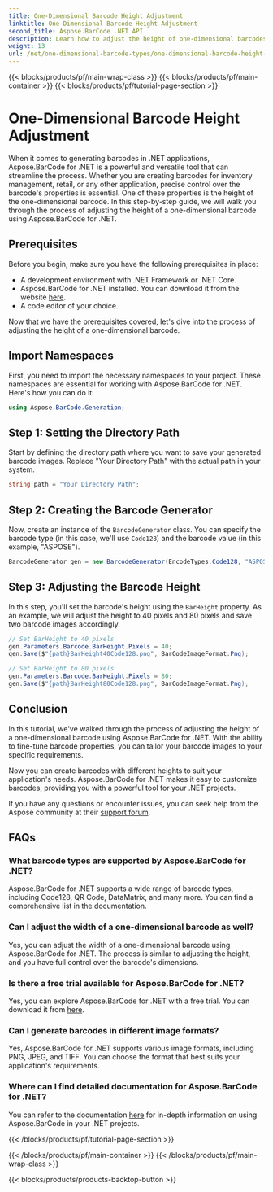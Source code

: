 ```yaml
---
title: One-Dimensional Barcode Height Adjustment
linktitle: One-Dimensional Barcode Height Adjustment
second_title: Aspose.BarCode .NET API
description: Learn how to adjust the height of one-dimensional barcodes in .NET with Aspose.BarCode for precise customization. Create perfect barcodes effortlessly!
weight: 13
url: /net/one-dimensional-barcode-types/one-dimensional-barcode-height-adjustment/
---
```


{{< blocks/products/pf/main-wrap-class >}}
{{< blocks/products/pf/main-container >}}
{{< blocks/products/pf/tutorial-page-section >}}

# One-Dimensional Barcode Height Adjustment


When it comes to generating barcodes in .NET applications, Aspose.BarCode for .NET is a powerful and versatile tool that can streamline the process. Whether you are creating barcodes for inventory management, retail, or any other application, precise control over the barcode's properties is essential. One of these properties is the height of the one-dimensional barcode. In this step-by-step guide, we will walk you through the process of adjusting the height of a one-dimensional barcode using Aspose.BarCode for .NET.

## Prerequisites

Before you begin, make sure you have the following prerequisites in place:

- A development environment with .NET Framework or .NET Core.
- Aspose.BarCode for .NET installed. You can download it from the website [here](https://releases.aspose.com/barcode/net/).
- A code editor of your choice.

Now that we have the prerequisites covered, let's dive into the process of adjusting the height of a one-dimensional barcode.

## Import Namespaces

First, you need to import the necessary namespaces to your project. These namespaces are essential for working with Aspose.BarCode for .NET. Here's how you can do it:

```csharp
using Aspose.BarCode.Generation;
```

## Step 1: Setting the Directory Path

Start by defining the directory path where you want to save your generated barcode images. Replace "Your Directory Path" with the actual path in your system.

```csharp
string path = "Your Directory Path";
```

## Step 2: Creating the Barcode Generator

Now, create an instance of the `BarcodeGenerator` class. You can specify the barcode type (in this case, we'll use `Code128`) and the barcode value (in this example, "ASPOSE").

```csharp
BarcodeGenerator gen = new BarcodeGenerator(EncodeTypes.Code128, "ASPOSE");
```

## Step 3: Adjusting the Barcode Height

In this step, you'll set the barcode's height using the `BarHeight` property. As an example, we will adjust the height to 40 pixels and 80 pixels and save two barcode images accordingly.

```csharp
// Set BarHeight to 40 pixels
gen.Parameters.Barcode.BarHeight.Pixels = 40;
gen.Save($"{path}BarHeight40Code128.png", BarCodeImageFormat.Png);

// Set BarHeight to 80 pixels
gen.Parameters.Barcode.BarHeight.Pixels = 80;
gen.Save($"{path}BarHeight80Code128.png", BarCodeImageFormat.Png);
```

## Conclusion

In this tutorial, we've walked through the process of adjusting the height of a one-dimensional barcode using Aspose.BarCode for .NET. With the ability to fine-tune barcode properties, you can tailor your barcode images to your specific requirements.

Now you can create barcodes with different heights to suit your application's needs. Aspose.BarCode for .NET makes it easy to customize barcodes, providing you with a powerful tool for your .NET projects.

If you have any questions or encounter issues, you can seek help from the Aspose community at their [support forum](https://forum.aspose.com/c/barcode/13).

## FAQs

### What barcode types are supported by Aspose.BarCode for .NET?
Aspose.BarCode for .NET supports a wide range of barcode types, including Code128, QR Code, DataMatrix, and many more. You can find a comprehensive list in the documentation.

### Can I adjust the width of a one-dimensional barcode as well?
Yes, you can adjust the width of a one-dimensional barcode using Aspose.BarCode for .NET. The process is similar to adjusting the height, and you have full control over the barcode's dimensions.

### Is there a free trial available for Aspose.BarCode for .NET?
Yes, you can explore Aspose.BarCode for .NET with a free trial. You can download it from [here](https://releases.aspose.com/).

### Can I generate barcodes in different image formats?
Yes, Aspose.BarCode for .NET supports various image formats, including PNG, JPEG, and TIFF. You can choose the format that best suits your application's requirements.

### Where can I find detailed documentation for Aspose.BarCode for .NET?
You can refer to the documentation [here](https://reference.aspose.com/barcode/net/) for in-depth information on using Aspose.BarCode in your .NET projects.


{{< /blocks/products/pf/tutorial-page-section >}}

{{< /blocks/products/pf/main-container >}}
{{< /blocks/products/pf/main-wrap-class >}}

{{< blocks/products/products-backtop-button >}}
